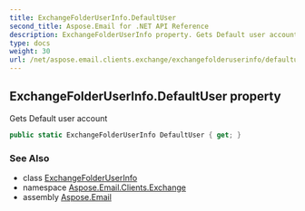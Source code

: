 ```yaml
---
title: ExchangeFolderUserInfo.DefaultUser
second_title: Aspose.Email for .NET API Reference
description: ExchangeFolderUserInfo property. Gets Default user account
type: docs
weight: 30
url: /net/aspose.email.clients.exchange/exchangefolderuserinfo/defaultuser/
---
```

## ExchangeFolderUserInfo.DefaultUser property

Gets Default user account

```csharp
public static ExchangeFolderUserInfo DefaultUser { get; }
```

### See Also

* class [ExchangeFolderUserInfo](../)
* namespace [Aspose.Email.Clients.Exchange](../../exchangefolderuserinfo/)
* assembly [Aspose.Email](../../../)


